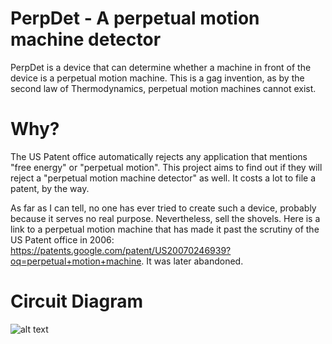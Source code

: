 # PerpDet - A perpetual motion machine detector

PerpDet is a device that can determine whether a machine in front of the device is a perpetual motion machine. This is a gag invention, as by the second law of Thermodynamics, perpetual motion machines cannot exist.

# Why?

The US Patent office automatically rejects any application that mentions "free energy" or "perpetual motion". This project aims to find out if they will reject a "perpetual motion machine detector" as well. It costs a lot to file a patent, by the way.

As far as I can tell, no one has ever tried to create such a device, probably because it serves no real purpose. Nevertheless, sell the shovels. Here is a link to a perpetual motion machine that has made it past the scrutiny of the US Patent office in 2006: https://patents.google.com/patent/US20070246939?oq=perpetual+motion+machine. It was later abandoned.

# Circuit Diagram

![alt text](https://github.com/liben002/perpetual-motion-machine-detector/blob/master/resources/perpetual_motion_machine_circuit.jpg?raw=true)